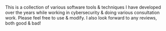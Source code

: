 This is a collection of various software tools & techniques I have developed over the years while working in cybersecurity & doing various consultation work. Please feel free to use & modify. I also look forward to any reviews, both good & bad!
